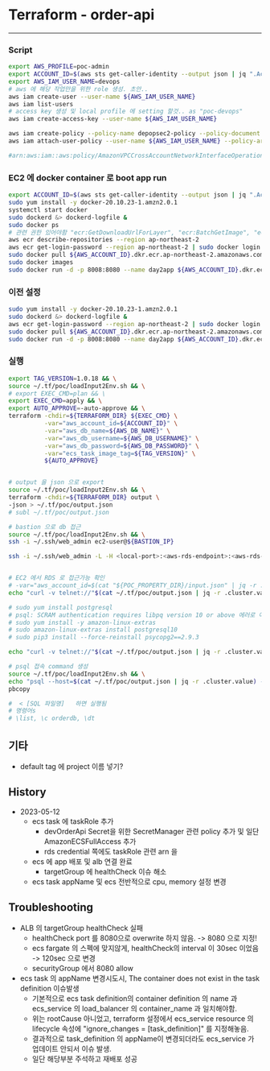 # Terraform - order-api
***
### Script
```bash
export AWS_PROFILE=poc-admin
export ACCOUNT_ID=$(aws sts get-caller-identity --output json | jq ".Account" | tr -d '"')
export AWS_IAM_USER_NAME=devops
# aws 에 해당 작업만을 위한 role 생성. 초안..
aws iam create-user --user-name ${AWS_IAM_USER_NAME}
aws iam list-users
# access key 생성 및 local profile 에 setting 할것.. as "poc-devops"
aws iam create-access-key --user-name ${AWS_IAM_USER_NAME}

aws iam create-policy --policy-name depopsec2-policy --policy-document file://aws-stuff/ec2-SecurityGroup.policy.json
aws iam attach-user-policy --user-name ${AWS_IAM_USER_NAME} --policy-arn arn:aws:iam::${AWS_ACCOUNT_ID}:policy/ec2-securitygroup-policy

#arn:aws:iam::aws:policy/AmazonVPCCrossAccountNetworkInterfaceOperations
```
### EC2 에 docker container 로 boot app run
```bash
export ACCOUNT_ID=$(aws sts get-caller-identity --output json | jq ".Account" | tr -d '"')
sudo yum install -y docker-20.10.23-1.amzn2.0.1
systemctl start docker
sudo dockerd &> dockerd-logfile &
sudo docker ps
# 관련 권한 있어야함 "ecr:GetDownloadUrlForLayer", "ecr:BatchGetImage", "ecr:GetAuthorizationToken", "ecr:DescribeRepositories"
aws ecr describe-repositories --region ap-northeast-2
aws ecr get-login-password --region ap-northeast-2 | sudo docker login --username AWS --password-stdin ${AWS_ACCOUNT_ID}.dkr.ecr.ap-northeast-2.amazonaws.com
sudo docker pull ${AWS_ACCOUNT_ID}.dkr.ecr.ap-northeast-2.amazonaws.com/day2:latest
sudo docker images 
sudo docker run -d -p 8008:8080 --name day2app ${AWS_ACCOUNT_ID}.dkr.ecr.ap-northeast-2.amazonaws.com/day2:latest
```
### 이전 설정
```bash
sudo yum install -y docker-20.10.23-1.amzn2.0.1
sudo dockerd &> dockerd-logfile &
aws ecr get-login-password --region ap-northeast-2 | sudo docker login --username AWS --password-stdin ${AWS_ACCOUNT_ID}.dkr.ecr.ap-northeast-2.amazonaws.com
sudo docker pull ${AWS_ACCOUNT_ID}.dkr.ecr.ap-northeast-2.amazonaws.com/day2:latest
sudo docker run -d -p 8008:8080 --name day2app ${AWS_ACCOUNT_ID}.dkr.ecr.ap-northeast-2.amazonaws.com/day2:latest
```

### 실행
```bash
export TAG_VERSION=1.0.18 && \
source ~/.tf/poc/loadInput2Env.sh && \
# export EXEC_CMD=plan && \
export EXEC_CMD=apply && \
export AUTO_APPROVE=-auto-approve && \
terraform -chdir=${TERRAFORM_DIR} ${EXEC_CMD} \
		  -var="aws_account_id=${ACCOUNT_ID}" \
		  -var="aws_db_name=${AWS_DB_NAME}" \
		  -var="aws_db_username=${AWS_DB_USERNAME}" \
		  -var="aws_db_password=${AWS_DB_PASSWORD}" \
		  -var="ecs_task_image_tag=${TAG_VERSION}" \
		  ${AUTO_APPROVE}


# output 을 json 으로 export
source ~/.tf/poc/loadInput2Env.sh && \
terraform -chdir=${TERRAFORM_DIR} output \
-json > ~/.tf/poc/output.json
# subl ~/.tf/poc/output.json

# bastion 으로 db 접근
source ~/.tf/poc/loadInput2Env.sh && \
ssh -i ~/.ssh/web_admin ec2-user@${BASTION_IP}

ssh -i ~/.ssh/web_admin -L -H <local-port>:<aws-rds-endpoint>:<aws-rds-port> ec2-user@3.39.20.180


# EC2 에서 RDS 로 접근가능 확인
# -var="aws_account_id=$(cat "${POC_PROPERTY_DIR}/input.json" | jq -r .ACCOUNT_ID)" \
echo "curl -v telnet://"$(cat ~/.tf/poc/output.json | jq -r .cluster.value)":5432" | pbcopy

# sudo yum install postgresql
# psql: SCRAM authentication requires libpq version 10 or above 에러로 아래 추가 설치
# sudo yum install -y amazon-linux-extras
# sudo amazon-linux-extras install postgresql10
# sudo pip3 install --force-reinstall psycopg2==2.9.3

echo "curl -v telnet://"$(cat ~/.tf/poc/output.json | jq -r .cluster.value)":5432" | pbcopy

# psql 접속 command 생성
source ~/.tf/poc/loadInput2Env.sh && \
echo "psql --host=$(cat ~/.tf/poc/output.json | jq -r .cluster.value) --port=5432 --username=${AWS_DB_USERNAME} --password --dbname=${AWS_DB_NAME}" | \
pbcopy

#  < [SQL 파일명]   하면 실행됨
# 명령어s
# \list, \c orderdb, \dt

```

## 기타 
- default tag 에 project 이름 넣기?

## History
- 2023-05-12
  - ecs task 에 taskRole 추가
    - devOrderApi Secret을 위한 SecretManager 관련 policy 추가 및 일단 AmazonECSFullAccess 추가
    - rds credential 쪽에도 taskRole 관련 arn 을 
  - ecs 에 app 배포 및 alb 연결 완료
    - targetGroup 에 healthCheck 이슈 해소
  - ecs task appName 및 ecs 전반적으로 cpu, memory 설정 변경

## Troubleshooting
- ALB 의 targetGroup healthCheck 실패
  - healthCheck port 를 8080으로 overwrite 하지 않음. -> 8080 으로 지정!
  - ecs fargate 의 스펙에 맞지않게, healthCheck의 interval 이 30sec 이었음 -> 120sec 으로 변경
  - securityGroup 에서 8080 allow
- ecs task 의 appName 변경시도시, The container does not exist in the task definition 이슈발생
  - 기본적으로 ecs task definition의 container definition 의 name 과 ecs_service 의 load_balancer 의 container_name 과 일치해야함.
  - 위는 rootCause 아니었고, terraform 설정에서 ecs_service resource 의 lifecycle 속성에 "ignore_changes = [task_definition]" 를 지정해놓음.
  - 결과적으로 task_definition 의 appName이 변경되더라도 ecs_service 가 업데이트 안되서 이슈 발생. 
  - 일단 해당부분 주석하고 재배포 성공
